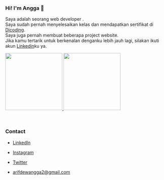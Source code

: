 ### Hi! I'm Angga 🌝

Saya adalah seorang web developer .\
Saya sudah pernah menyelesaikan kelas dan mendapatkan sertifikat di [Dicoding](https://www.dicoding.com/users/arifdew).\
Saya juga pernah membuat beberapa project website.\
Jika kamu tertarik untuk berkenalan denganku lebih jauh lagi, silakan ikuti akun [Linkedin](https://www.linkedin.com/in/dewanggaarif/)ku ya.




 

<p align="left">

<a href="https://github.com/arifdewangga12">

  <img height="180em" src="https://github-readme-stats-eight-theta.vercel.app/api?username=arifdewangga12&show_icons=true&theme=algolia&include_all_commits=true&count_private=true"/>

  <img height="180em" src="https://github-readme-stats-eight-theta.vercel.app/api/top-langs/?username=arifdewangga12&layout=compact&langs_count=8&theme=algolia"/>

</a>

</p>

<br>

### Contact

- <a href="https://linkedin.com/in/dewanggaarif/">LinkedIn</a>

- <a href="https://instagram.com/dewanggaarif_">Instagram</a>

- <a href="https://twitter/dewanggaarif_">Twitter</a>

- arifdewangga2@gmail.com















